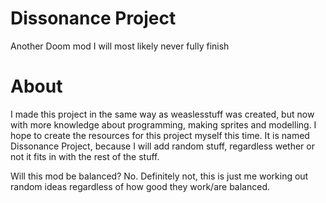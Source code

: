 # Dissonance Project
Another Doom mod I will most likely never fully finish

# About
I made this project in the same way as weaslesstuff was created, but now with more knowledge about programming, making sprites and modelling. I hope to create the resources for this project myself this time.
It is named Dissonance Project, because I will add random stuff, regardless wether or not it fits in with the rest of the stuff.

Will this mod be balanced? No. Definitely not, this is just me working out random ideas regardless of how good they work/are balanced.
